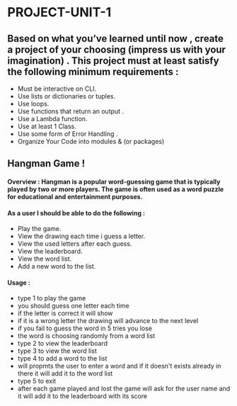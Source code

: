 # PROJECT-UNIT-1


## Based on what you’ve learned until now , create a project of your choosing (impress us with your imagination) . This project must at least satisfy the following minimum requirements :

- Must be interactive on CLI.
- Use lists or dictionaries or tuples. 
- Use loops.
- Use functions that return an output . 
- Use a Lambda function.
- Use at least 1 Class.
- Use some form of Error Handling .
- Organize Your Code into modules & (or packages)

## Hangman Game !

#### Overview : Hangman is a popular word-guessing game that is typically played by two or more players. The game is often used as a word puzzle for educational and entertainment purposes. 

#### As a user I should be able to do the following :
- Play the game.
- View the drawing each time i guess a letter.
- View the used letters after each guess.
- View the leaderboard.
- View the word list.
- Add a new word to the list.




#### Usage :
 - type 1 to play the game 
 - you should guess one letter each time 
 - if the letter is correct it will show 
 - if it is a wrong letter the drawing will advance to the next level
 - if you fail to guess the word in 5 tries you lose 
 - the word is choosing randomly from a word list
 - type 2 to view the leaderboard 
 - type 3 to view the word list 
 - type 4 to add a word to the list 
 - will propmts the user to enter a word and if it doesn't exists already in there it will add it to the word list
 - type 5 to exit 
 - after each game played and lost the game will ask for the user name and it will add it to the leaderboard with its score


